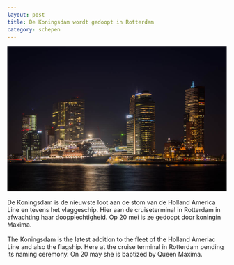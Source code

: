 ```yaml
---
layout: post
title: De Koningsdam wordt gedoopt in Rotterdam
category: schepen
---
```


![koningsdam](/images/koningsdam.jpg)

De Koningsdam is de nieuwste loot aan de stom van de Holland America Line en tevens het vlaggeschip. Hier aan de cruiseterminal in Rotterdam in afwachting haar doopplechtigheid. Op 20 mei is ze gedoopt door koningin Maxima.
<br><br>
The Koningsdam is the latest addition to the fleet of the Holland Ameriac Line and also the flagship. Here at the cruise terminal in Rotterdam pending its naming ceremony. On 20 may she is baptized by Queen Maxima.